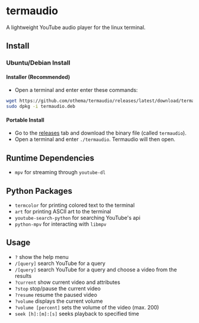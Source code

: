 
# termaudio
A lightweight YouTube audio player for the linux terminal.

## Install
### Ubuntu/Debian Install
#### Installer (Recommended)
 * Open a terminal and enter enter these commands:
 ```bash
 wget https://github.com/othema/termaudio/releases/latest/download/termaudio.deb
 sudo dpkg -i termaudio.deb
 ```
#### Portable Install
* Go to the [releases](https://github.com/othema/termaudio/releases/latest) tab and download the binary file (called `termaudio`).
* Open a terminal and enter `./termaudio`. Termaudio will then open.

## Runtime Dependencies
* `mpv` for streaming through `youtube-dl`

## Python Packages
* `termcolor` for printing colored text to the terminal 
* `art` for printing ASCII art to the terminal
* `youtube-search-python` for searching YouTube's api
* `python-mpv` for interacting with `libmpv`

## Usage
* `?` show the help menu
* `/[query]` search YouTube for a query
* `/[query]` search YouTube for a query and choose a video from the results
* `?current` show current video and attributes
* `?stop` stop/pause the current video
* `?resume` resume the paused video
* `?volume` displays the current volume
* `?volume [percent]` sets the volume of the video (max. 200)
* `seek [h]:[m]:[s]` seeks playback to specified time
